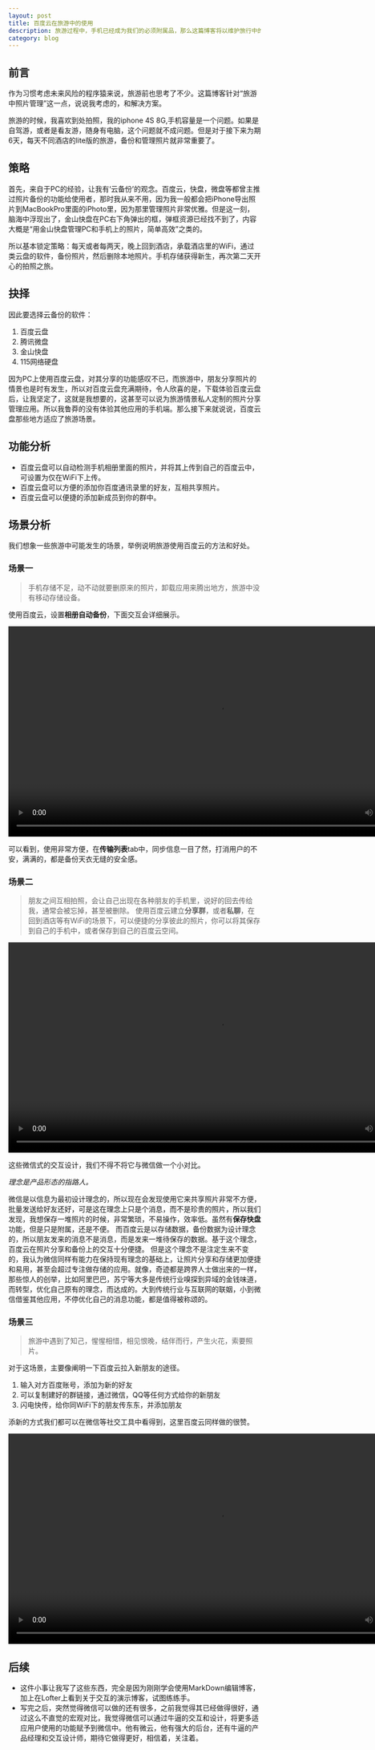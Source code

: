 ```yaml
---
layout: post
title: 百度云在旅游中的使用
description: 旅游过程中，手机已经成为我们的必须附属品，那么这篇博客将以维护旅行中的照片为视角，介绍百度云在旅游中的用途
category: blog
---
```


## 前言
作为习惯考虑未来风险的程序猿来说，旅游前也思考了不少。这篇博客针对“旅游中照片管理”这一点，说说我考虑的，和解决方案。

旅游的时候，我喜欢到处拍照，我的iphone 4S 8G,手机容量是一个问题。如果是自驾游，或者是看友游，随身有电脑，这个问题就不成问题。但是对于接下来为期6天，每天不同酒店的lite版的旅游，备份和管理照片就非常重要了。

## 策略
首先，来自于PC的经验，让我有‘云备份’的观念。百度云，快盘，微盘等都曾主推过照片备份的功能给使用者，那时我从来不用，因为我一般都会把iPhone导出照片到MacBookPro里面的iPhoto里，因为那里管理照片非常优雅。但是这一刻，脑海中浮现出了，金山快盘在PC右下角弹出的框，弹框资源已经找不到了，内容大概是“用金山快盘管理PC和手机上的照片，简单高效”之类的。

所以基本锁定策略：每天或者每两天，晚上回到酒店，承载酒店里的WiFi，通过类云盘的软件，备份照片，然后删除本地照片。手机存储获得新生，再次第二天开心的拍照之旅。

## 抉择
因此要选择云备份的软件：

1. 百度云盘
2. 腾讯微盘
3. 金山快盘
4. 115网络硬盘

因为PC上使用百度云盘，对其分享的功能感叹不已，而旅游中，朋友分享照片的情景也是时有发生，所以对百度云盘充满期待，令人欣喜的是，下载体验百度云盘后，让我坚定了，这就是我想要的，这甚至可以说为旅游情景私人定制的照片分享管理应用。所以我鲁莽的没有体验其他应用的手机端。那么接下来就说说，百度云盘那些地方适应了旅游场景。

## 功能分析

- 百度云盘可以自动检测手机相册里面的照片，并将其上传到自己的百度云中，可设置为仅在WiFi下上传。
- 百度云盘可以方便的添加你百度通讯录里的好友，互相共享照片。
- 百度云盘可以便捷的添加新成员到你的群中。

## 场景分析 
我们想象一些旅游中可能发生的场景，举例说明旅游使用百度云的方法和好处。
### 场景一 ###
> 手机存储不足，动不动就要删原来的照片，卸载应用来腾出地方，旅游中没有移动存储设备。

使用百度云，设置**相册自动备份**，下面交互会详细展示。

<div align="center">
<video src="/video/1.mp4" height="420" autoplay="autoplay" loop="loop" controls="controls">
Your browser does not support the video tag.
</video>
</div>

可以看到，使用非常方便，在**传输列表**tab中，同步信息一目了然，打消用户的不安，满满的，都是备份天衣无缝的安全感。

### 场景二 ###
> 朋友之间互相拍照，会让自己出现在各种朋友的手机里，说好的回去传给我，通常会被忘掉，甚至被删除。
使用百度云建立**分享群**，或者**私聊**，在回到酒店等有WiFi的场景下，可以便捷的分享彼此的照片，你可以将其保存到自己的手机中，或者保存到自己的百度云空间。

<div align="center">
<video src="/video/2.mp4" height="420" autoplay="autoplay" loop="loop" controls="controls">
Your browser does not support the video tag.
</video>
</div>

这些微信式的交互设计，我们不得不将它与微信做一个小对比。

*理念是产品形态的指路人。*

微信是以信息为最初设计理念的，所以现在会发现使用它来共享照片非常不方便，批量发送给好友还好，可是这在理念上只是个消息，而不是珍贵的照片，所以我们发现，我想保存一堆照片的时候，非常繁琐，不易操作，效率低。虽然有**保存快盘**功能，但是只是附属，还是不便。
而百度云是以存储数据，备份数据为设计理念的，所以朋友发来的消息不是消息，而是发来一堆待保存的数据。基于这个理念，百度云在照片分享和备份上的交互十分便捷。
但是这个理念不是注定生来不变的，我认为微信同样有能力在保持现有理念的基础上，让照片分享和存储更加便捷和易用，甚至会超过专注做存储的应用。就像，奇迹都是跨界人士做出来的一样，那些惊人的创举，比如阿里巴巴，苏宁等大多是传统行业嗅探到异域的金钱味道，而转型，优化自己原有的理念，而达成的。大到传统行业与互联网的联姻，小到微信借鉴其他应用，不停优化自己的消息功能，都是值得被称颂的。

### 场景三 ###
> 旅游中遇到了知己，惺惺相惜，相见恨晚，结伴而行，产生火花，索要照片。

对于这场景，主要像阐明一下百度云拉入新朋友的途径。

1. 输入对方百度账号，添加为新的好友
2. 可以复制建好的群链接，通过微信，QQ等任何方式给你的新朋友
3. 闪电快传，给你同WiFi下的朋友传东东，并添加朋友

添新的方式我们都可以在微信等社交工具中看得到，这里百度云同样做的很赞。

<div align="center">
<video src="/video/3.mp4" height="420" autoplay="autoplay" loop="loop" controls="controls">
Your browser does not support the video tag.
</video>
</div>

## 后续 ##


- 这件小事让我写了这些东西，完全是因为刚刚学会使用MarkDown编辑博客，加上在Lofter上看到关于交互的演示博客，试图练练手。
- 写完之后，突然觉得微信可以做的还有很多，之前我觉得其已经做得很好，通过这么不直觉的宏观对比，我觉得微信可以通过牛逼的交互和设计，将更多适应用户使用的功能赋予到微信中。他有微云，他有强大的后台，还有牛逼的产品经理和交互设计师，期待它做得更好，相信着，关注着。


[RogerAce]:    http://rogerace.github.io  "RogerAce"
